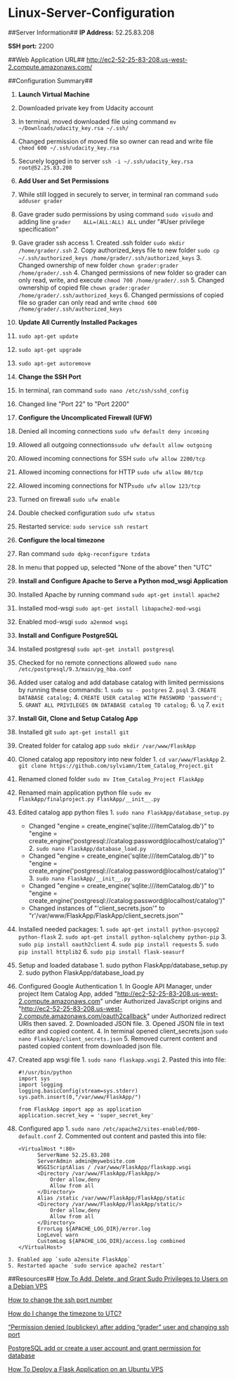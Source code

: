 # Linux-Server-Configuration

##Server Information##
**IP Address:** 52.25.83.208

**SSH port:** 2200


##Web Application URL##
http://ec2-52-25-83-208.us-west-2.compute.amazonaws.com/


##Configuration Summary##
1. **Launch Virtual Machine**
  1. Downloaded private key from Udacity account
  2. In terminal, moved downloaded file using command `mv ~/Downloads/udacity_key.rsa ~/.ssh/`
  3. Changed permission of moved file so owner can read and write file `chmod 600 ~/.ssh/udacity_key.rsa`
  4. Securely logged in to server `ssh -i ~/.ssh/udacity_key.rsa root@52.25.83.208`


2. **Add User and Set Permissions**
  1. While still logged in securely to server, in terminal ran command `sudo adduser grader`
  2. Gave grader sudo permissions by using command `sudo visudo` and adding line `grader    ALL=(ALL:ALL) ALL` under "#User privilege specification"
  3. Gave grader ssh access
    1. Created .ssh folder `sudo mkdir /home/grader/.ssh`
    2. Copy authorized_keys file to new folder `sudo cp ~/.ssh/authorized_keys /home/grader/.ssh/authorized_keys`
    3. Changed ownership of new folder `chown grader:grader /home/grader/.ssh`
    4. Changed permissions of new folder so grader can only read, write, and execute `chmod 700 /home/grader/.ssh`
    5. Changed ownership of copied file `chown grader:grader /home/grader/.ssh/authorized_keys`
    6. Changed permissions of copied file so grader can only read and write `chmod 600 /home/grader/.ssh/authorized_keys`

3. **Update All Currently Installed Packages**
  1. `sudo apt-get update`
  2. `sudo apt-get upgrade`
  3. `sudo apt-get autoremove`
  
4. **Change the SSH Port**
  1. In terminal, ran command `sudo nano /etc/ssh/sshd_config`
  2. Changed line "Port 22" to "Port 2200"

5. **Configure the Uncomplicated Firewall (UFW)**
  1. Denied all incoming connections `sudo ufw default deny incoming`
  2. Allowed all outgoing connections`sudo ufw default allow outgoing`
  3. Allowed incoming connections for SSH `sudo ufw allow 2200/tcp`
  4. Allowed incoming connections for HTTP `sudo ufw allow 80/tcp`
  5. Allowed incoming connections for NTP`sudo ufw allow 123/tcp`
  6. Turned on firewall `sudo ufw enable`
  7. Double checked configuration `sudo ufw status`
  8. Restarted service: `sudo service ssh restart`

6. **Configure the local timezone**
  1. Ran command `sudo dpkg-reconfigure tzdata`
  2. In menu that popped up, selected "None of the above" then "UTC"
  
7. **Install and Configure Apache to Serve a Python mod_wsgi Application**
  1. Installed Apache by running command `sudo apt-get install apache2`
  2. Installed mod-wsgi `sudo apt-get install libapache2-mod-wsgi`
  3. Enabled mod-wsgi `sudo a2enmod wsgi`

8. **Install and Configure PostgreSQL**
  1. Installed postgresql `sudo apt-get install postgresql`
  2. Checked for no remote connections allowed `sudo nano /etc/postgresql/9.3/main/pg_hba.conf`
  3. Added user catalog and add database catalog with limited permissions by running these commands:
    1. `sudo su - postgres`
    2. `psql`
    3. `CREATE DATABASE catalog;`
    4. `CREATE USER catalog WITH PASSWORD 'password';`
    5. `GRANT ALL PRIVILEGES ON DATABASE catalog TO catalog;`
    6. `\q`
    7. `exit`
    
9. **Install Git, Clone and Setup Catalog App**
  1. Installed git `sudo apt-get install git`
  2. Created folder for catalog app `sudo mkdir /var/www/FlaskApp` 
  3. Cloned catalog app repository into new folder
    1. `cd var/www/FlaskApp`
    2. `git clone https://github.com/sylviamn/Item_Catalog_Project.git`
  4. Renamed cloned folder `sudo mv Item_Catalog_Project FlaskApp`
  5. Renamed main application python file `sudo mv FlaskApp/finalproject.py FlaskApp/__init__.py`
  6. Edited catalog app python files
    1. `sudo nano FlaskApp/database_setup.py` 
      * Changed "engine = create_engine('sqlite:///itemCatalog.db')" to "engine = create_engine('postgresql://catalog:password@localhost/catalog')"
    2. `sudo nano FlaskApp/database_load.py` 
      * Changed "engine = create_engine('sqlite:///itemCatalog.db')" to "engine = create_engine('postgresql://catalog:password@localhost/catalog')"
    3. `sudo nano FlaskApp/__init__.py` 
       * Changed "engine = create_engine('sqlite:///itemCatalog.db')" to "engine = create_engine('postgresql://catalog:password@localhost/catalog')"
        * Changed instances of "'client_secrets.json'" to "r'/var/www/FlaskApp/FlaskApp/client_secrets.json'"
  7. Installed needed packages:
    1. `sudo apt-get install python-psycopg2 python-flask`
    2. `sudo apt-get install python-sqlalchemy python-pip`
    3. `sudo pip install oauth2client`
    4. `sudo pip install requests`
    5. `sudo pip install httplib2`
    6. `sudo pip install flask-seasurf`
  8. Setup and loaded database
    1. sudo python FlaskApp/database_setup.py
    2. sudo python FlaskApp/database_load.py
  9. Configured Google Authentication
    1. In Google API Manager, under project Item Catalog App, added "http://ec2-52-25-83-208.us-west-2.compute.amazonaws.com" under Authorized JavaScript origins and "http://ec2-52-25-83-208.us-west-2.compute.amazonaws.com/oauth2callback" under Authorized redirect URIs then saved.
    2. Downloaded JSON file.
    3. Opened JSON file in text editor and copied content.
    4. In terminal opened client_secrets.json `sudo nano FlaskApp/client_secrets.json`
    5. Removed current content and pasted copied content from downloaded json file.
  10. Created app wsgi file
    1. `sudo nano flaskapp.wsgi`
    2. Pasted this into file: 
      ```
      #!/usr/bin/python
      import sys
      import logging
      logging.basicConfig(stream=sys.stderr)
      sys.path.insert(0,"/var/www/FlaskApp/")

      from FlaskApp import app as application
      application.secret_key = 'super_secret_key'
      ```
  11. Configured app
    1. `sudo nano /etc/apache2/sites-enabled/000-default.conf`
    2. Commented out content and pasted this into file:
    
      ```
      <VirtualHost *:80>
		    ServerName 52.25.83.208
		    ServerAdmin admin@mywebsite.com
		    WSGIScriptAlias / /var/www/FlaskApp/flaskapp.wsgi
		    <Directory /var/www/FlaskApp/FlaskApp/>
			    Order allow,deny
			    Allow from all
		    </Directory>
		    Alias /static /var/www/FlaskApp/FlaskApp/static
		    <Directory /var/www/FlaskApp/FlaskApp/static/>
			    Order allow,deny
			    Allow from all
		    </Directory>
		    ErrorLog ${APACHE_LOG_DIR}/error.log
		    LogLevel warn
		    CustomLog ${APACHE_LOG_DIR}/access.log combined
      </VirtualHost>
      ```
    3. Enabled app `sudo a2ensite FlaskApp`
    5. Restarted apache `sudo service apache2 restart`
  

  
##Resources##
[How To Add, Delete, and Grant Sudo Privileges to Users on a Debian VPS](https://www.digitalocean.com/community/tutorials/how-to-add-delete-and-grant-sudo-privileges-to-users-on-a-debian-vps)

[How to change the ssh port number](http://www.2daygeek.com/how-to-change-the-ssh-port-number/)

[How do I change the timezone to UTC?](http://askubuntu.com/questions/117359/how-do-i-change-the-timezone-to-utc)

[“Permission denied (publickey) after adding “grader” user and changing ssh port](https://discussions.udacity.com/t/permission-denied-publickey-after-adding-grader-user-and-changing-ssh-port/207087)

[PostgreSQL add or create a user account and grant permission for database](https://www.cyberciti.biz/faq/howto-add-postgresql-user-account/)

[How To Deploy a Flask Application on an Ubuntu VPS](https://www.digitalocean.com/community/tutorials/how-to-deploy-a-flask-application-on-an-ubuntu-vps)

